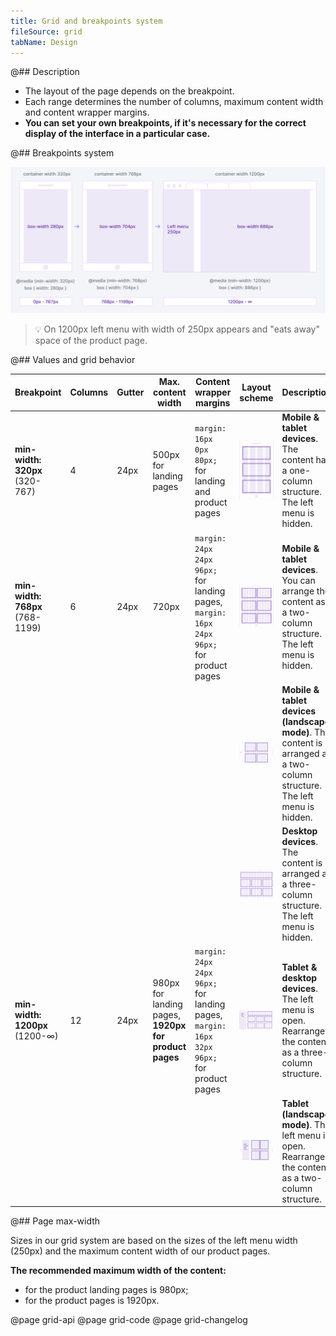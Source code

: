 ```yaml
---
title: Grid and breakpoints system
fileSource: grid
tabName: Design
---
```


@## Description

- The layout of the page depends on the breakpoint.
- Each range determines the number of columns, maximum content width and content wrapper margins.
- **You can set your own breakpoints, if it's necessary for the correct display of the interface in a particular case.**

@## Breakpoints system

![breakpoints-scheme](static/scheme.png)

> 💡 On 1200px left menu with width of 250px appears and "eats away" space of the product page.

@## Values and grid behavior

| Breakpoint                      | Columns | Gutter | Max. content width                                                                                                                             | Content wrapper margins                                                                   | Layout scheme                                                    | Description                                                                                                               |
| ------------------------------- | ------- | ------ | ---------------------------------------------------------------------------------------------------------------------------------------------- | ----------------------------------------------------------------------------------------- | ---------------------------------------------------------------- | ------------------------------------------------------------------------------------------------------------------------- |
| **min-width: 320px** (320-767)  | 4       | 24px   | 500px for landing pages | `margin: 16px 0px 80px;` for landing and product pages                                  | ![320 breakpoint](static/breakpoints-320-mobile.png)             | **Mobile & tablet devices**. The content has a one-column structure. The left menu is hidden.                             |
| **min-width: 768px** (768-1199) | 6       | 24px   | 720px                                                               | `margin: 24px 24px 96px;` for landing pages, `margin: 16px 24px 96px;` for product pages                                  | ![768 breakpoint](static/breakpoints-768-tablet.png)             | **Mobile & tablet devices**. You can arrange the content as a two-column structure. The left menu is hidden.              |
|                                 |         |        |                                                                                                                                                |                                                                                           | ![768 breakpoint](static/breakpoints-768-mobile-landscape.png)   | **Mobile & tablet devices (landscape mode)**. The content is arranged as a two-column structure. The left menu is hidden. |
|                                 |         |        |                                                                                                                                                |                                                                                           | ![1199 breakpoint](static/breakpoints-1199-desktop.png)          | **Desktop devices**. The content is arranged as a three-column structure. The left menu is hidden.                        |
| **min-width: 1200px** (1200-∞)  | 12      | 24px   | 980px for landing pages, **1920px for product pages** | `margin: 24px 24px 96px;` for landing pages, `margin: 16px 32px 96px;` for product pages | ![1200px breakpoint](static/breakpoints-1200-desktop.png)        | **Tablet & desktop devices**. The left menu is open. Rearrange the content as a three-column structure.           |
|                                 |         |        |                                                                                                                                                |                                                                                           | ![1200 breakpoint](static/breakpoints-1200-tablet-landscape.png) | **Tablet (landscape mode)**. The left menu is open. Rearrange the content as a two-column structure.            |

@## Page max-width

Sizes in our grid system are based on the sizes of the left menu width (250px) and the maximum content width of our product pages.

**The recommended maximum width of the content:**

- for the product landing pages is 980px;
- for the product pages is 1920px.

@page grid-api
@page grid-code
@page grid-changelog
